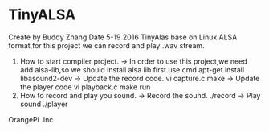 # TinyALSA
Create by Buddy Zhang
Date 5-19 2016
TinyAlas base on Linux ALSA format,for this project we can record and play .wav stream.
1. How to start compiler project.
-> In order to use this project,we need add alsa-lib,so we should install alsa lib first.use cmd
       apt-get install libasound2-dev
-> Update the record code.
       vi capture.c
       make 
-> Update the player code
       vi playback.c
       make run
2. How to record and play you sound.
   -> Record the sound.
       ./record
   -> Play sound
       ./player

OrangePi .Inc
